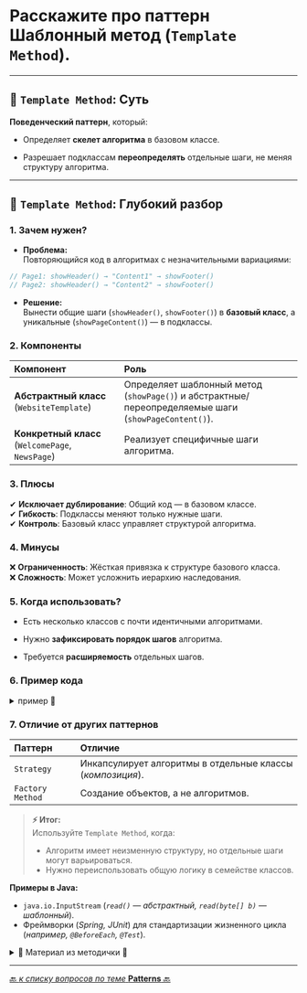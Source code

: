 # Расскажите про паттерн Шаблонный метод (`Template Method`).

---
## 🎯 `Template Method`: Суть
**Поведенческий паттерн**, который:

* Определяет **скелет алгоритма** в базовом классе.

* Разрешает подклассам **переопределять** отдельные шаги, не меняя структуру алгоритма.

---
## 📌 `Template Method`: Глубокий разбор

### 1. Зачем нужен?

* **Проблема:**  
   Повторяющийся код в алгоритмах с незначительными вариациями:

```java
// Page1: showHeader() → "Content1" → showFooter()  
// Page2: showHeader() → "Content2" → showFooter()  

```

* **Решение:**  
Вынести общие шаги (`showHeader()`, `showFooter()`) в **базовый класс**, 
а уникальные (`showPageContent()`) — в подклассы.

### 2. Компоненты  

| Компонент                                         | 	Роль                                                                                                |
|:--------------------------------------------------|:-----------------------------------------------------------------------------------------------------|
| **Абстрактный класс** (`WebsiteTemplate`)         | Определяет шаблонный метод (`showPage()`) и абстрактные/переопределяемые шаги (`showPageContent()`). |
| **Конкретный класс** (`WelcomePage`, `NewsPage`)  | Реализует специфичные шаги алгоритма.                                                                |

### 3. Плюсы  
   ✔ **Исключает дублирование**: Общий код — в базовом классе.  
   ✔ **Гибкость**: Подклассы меняют только нужные шаги.  
   ✔ **Контроль**: Базовый класс управляет структурой алгоритма.  

### 4. Минусы  
   ❌ **Ограниченность**: Жёсткая привязка к структуре базового класса.  
   ❌ **Сложность**: Может усложнить иерархию наследования.  

### 5. Когда использовать?  
* Есть несколько классов с почти идентичными алгоритмами.

* Нужно **зафиксировать порядок шагов** алгоритма.

* Требуется **расширяемость** отдельных шагов.

### 6. Пример кода

<details>
        <summary>пример 🔽</summary>

```java
public abstract class WebsiteTemplate {  
    // Шаблонный метод (фиксирует структуру)  
    public void showPage() {  
        System.out.println("Header");  // Общий шаг  
        showPageContent();             // Переопределяемый шаг  
        System.out.println("Footer");  // Общий шаг  
    }
    
    public abstract void showPageContent(); // Уникальный для подклассов  
}

public class WelcomePage extends WebsiteTemplate {  
    @Override  
    public void showPageContent() {  
        System.out.println("Welcome"); // Специфичный контент  
    }  
}

// Использование:  
WebsiteTemplate page = new WelcomePage();  
page.showPage(); // Выведет: Header → Welcome → Footer
```
</details>


### 7. Отличие от других паттернов

| Паттерн          | 	Отличие                                                    |
|:-----------------|:------------------------------------------------------------|
| `Strategy`       | 	Инкапсулирует алгоритмы в отдельные классы (_композиция_). |
| `Factory Method` | 	Создание объектов, а не алгоритмов.                        |

> **⚡ Итог:**  
> Используйте `Template Method`, когда:
> * Алгоритм имеет неизменную структуру, но отдельные шаги могут варьироваться.
> * Нужно переиспользовать общую логику в семействе классов.

**Примеры в Java:**
  * `java.io.InputStream` (_`read()` — абстрактный, `read(byte[] b)` — шаблонный_).
  * Фреймворки (_Spring, JUnit_) для стандартизации жизненного цикла (_например, `@BeforeEach`, `@Test`_).



<details>
        <summary>📝 Материал из методички 🔽</summary>

```text
Поведенческий паттерн проектирования,это метод, внутренние блоки которого 
могут переопределяться подклассами для избежания повторного копирования 
(который пошагово определяет алгоритм и позволяет наследникам переопределять 
некоторые шаги алгоритма, не изменяя его структуру в целом).

Паттерн предлагает разбить алгоритм на последовательность шагов, 
описать эти шаги в отдельных методах и вызывать их в одном шаблонном методе друг за другом. 
Для описания шагов используется абстрактный класс. 
Общие шаги можно будет описать прямо в абстрактном класе. 
Это позволит подклассам переопределять некоторые шаги алгоритма, 
оставляя без изменений его структуру и остальные шаги, которые для этого подкласса не так важны.
```
</details>

---

[🔙 _к списку вопросов по теме_ **Patterns** 🔙](/ITM/ITM07_Patterns/patterns.md)
